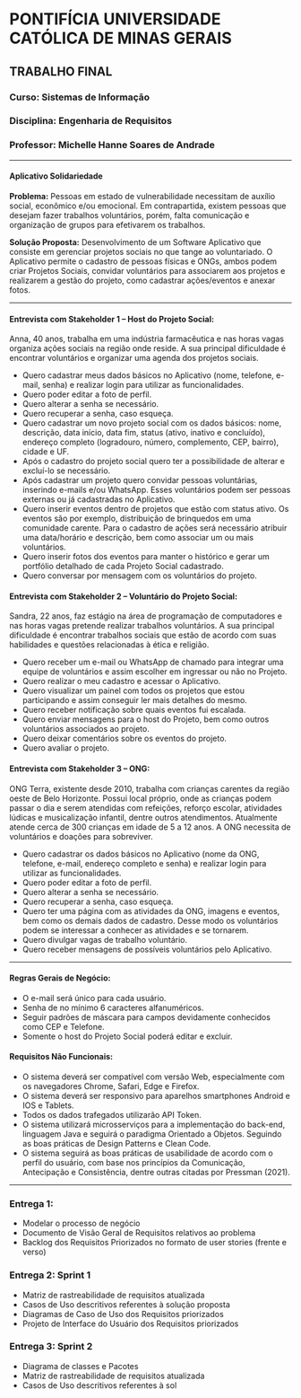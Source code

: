 # PONTIFÍCIA UNIVERSIDADE CATÓLICA DE MINAS GERAIS
## TRABALHO FINAL
### Curso: Sistemas de Informação
### Disciplina: Engenharia de Requisitos
### Professor: Michelle Hanne Soares de Andrade

---

#### Aplicativo Solidariedade

**Problema:** Pessoas em estado de vulnerabilidade necessitam de auxílio social, econômico e/ou emocional. Em contrapartida, existem pessoas que desejam fazer trabalhos voluntários, porém, falta comunicação e organização de grupos para efetivarem os trabalhos.

**Solução Proposta:** Desenvolvimento de um Software Aplicativo que consiste em gerenciar projetos sociais no que tange ao voluntariado. O Aplicativo permite o cadastro de pessoas físicas e ONGs, ambos podem criar Projetos Sociais, convidar voluntários para associarem aos projetos e realizarem a gestão do projeto, como cadastrar ações/eventos e anexar fotos.

---

#### Entrevista com Stakeholder 1 – Host do Projeto Social:
Anna, 40 anos, trabalha em uma indústria farmacêutica e nas horas vagas organiza ações sociais na região onde reside. A sua principal dificuldade é encontrar voluntários e organizar uma agenda dos projetos sociais.

- Quero cadastrar meus dados básicos no Aplicativo (nome, telefone, e-mail, senha) e realizar login para utilizar as funcionalidades.
- Quero poder editar a foto de perfil.
- Quero alterar a senha se necessário.
- Quero recuperar a senha, caso esqueça.
- Quero cadastrar um novo projeto social com os dados básicos: nome, descrição, data início, data fim, status (ativo, inativo e concluído), endereço completo (logradouro, número, complemento, CEP, bairro), cidade e UF.
- Após o cadastro do projeto social quero ter a possibilidade de alterar e excluí-lo se necessário.
- Após cadastrar um projeto quero convidar pessoas voluntárias, inserindo e-mails e/ou WhatsApp. Esses voluntários podem ser pessoas externas ou já cadastradas no Aplicativo.
- Quero inserir eventos dentro de projetos que estão com status ativo. Os eventos são por exemplo, distribuição de brinquedos em uma comunidade carente. Para o cadastro de ações será necessário atribuir uma data/horário e descrição, bem como associar um ou mais voluntários.
- Quero inserir fotos dos eventos para manter o histórico e gerar um portfólio detalhado de cada Projeto Social cadastrado.
- Quero conversar por mensagem com os voluntários do projeto.

#### Entrevista com Stakeholder 2 – Voluntário do Projeto Social:
Sandra, 22 anos, faz estágio na área de programação de computadores e nas horas vagas pretende realizar trabalhos voluntários. A sua principal dificuldade é encontrar trabalhos sociais que estão de acordo com suas habilidades e questões relacionadas à ética e religião.

- Quero receber um e-mail ou WhatsApp de chamado para integrar uma equipe de voluntários e assim escolher em ingressar ou não no Projeto.
- Quero realizar o meu cadastro e acessar o Aplicativo.
- Quero visualizar um painel com todos os projetos que estou participando e assim conseguir ler mais detalhes do mesmo.
- Quero receber notificação sobre quais eventos fui escalada.
- Quero enviar mensagens para o host do Projeto, bem como outros voluntários associados ao projeto.
- Quero deixar comentários sobre os eventos do projeto.
- Quero avaliar o projeto.

#### Entrevista com Stakeholder 3 – ONG:
ONG Terra, existente desde 2010, trabalha com crianças carentes da região oeste de Belo Horizonte. Possui local próprio, onde as crianças podem passar o dia e serem atendidas com refeições, reforço escolar, atividades lúdicas e musicalização infantil, dentre outros atendimentos. Atualmente atende cerca de 300 crianças em idade de 5 a 12 anos. A ONG necessita de voluntários e doações para sobreviver.

- Quero cadastrar os dados básicos no Aplicativo (nome da ONG, telefone, e-mail, endereço completo e senha) e realizar login para utilizar as funcionalidades.
- Quero poder editar a foto de perfil.
- Quero alterar a senha se necessário.
- Quero recuperar a senha, caso esqueça.
- Quero ter uma página com as atividades da ONG, imagens e eventos, bem como os demais dados de cadastro. Desse modo os voluntários podem se interessar a conhecer as atividades e se tornarem.
- Quero divulgar vagas de trabalho voluntário.
- Quero receber mensagens de possíveis voluntários pelo Aplicativo.

---

#### Regras Gerais de Negócio:
- O e-mail será único para cada usuário.
- Senha de no mínimo 6 caracteres alfanuméricos.
- Seguir padrões de máscara para campos devidamente conhecidos como CEP e Telefone.
- Somente o host do Projeto Social poderá editar e excluir.

#### Requisitos Não Funcionais:
- O sistema deverá ser compatível com versão Web, especialmente com os navegadores Chrome, Safari, Edge e Firefox.
- O sistema deverá ser responsivo para aparelhos smartphones Android e IOS e Tablets.
- Todos os dados trafegados utilizarão API Token.
- O sistema utilizará microsserviços para a implementação do back-end, linguagem Java e seguirá o paradigma Orientado a Objetos. Seguindo as boas práticas de Design Patterns e Clean Code.
- O sistema seguirá as boas práticas de usabilidade de acordo com o perfil do usuário, com base nos princípios da Comunicação, Antecipação e Consistência, dentre outras citadas por Pressman (2021).

---

### Entrega 1:

- Modelar o processo de negócio
- Documento de Visão Geral de Requisitos relativos ao problema
- Backlog dos Requisitos Priorizados no formato de user stories (frente e verso)

### Entrega 2: Sprint 1

- Matriz de rastreabilidade de requisitos atualizada
- Casos de Uso descritivos referentes à solução proposta
- Diagramas de Caso de Uso dos Requisitos priorizados
- Projeto de Interface do Usuário dos Requisitos priorizados

### Entrega 3: Sprint 2

- Diagrama de classes e Pacotes
- Matriz de rastreabilidade de requisitos atualizada
- Casos de Uso descritivos referentes à sol
